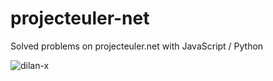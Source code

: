 projecteuler-net
================

Solved problems on projecteuler.net with JavaScript / Python

![dilan-x](http://projecteuler.net/profile/aplotnikov.png)
